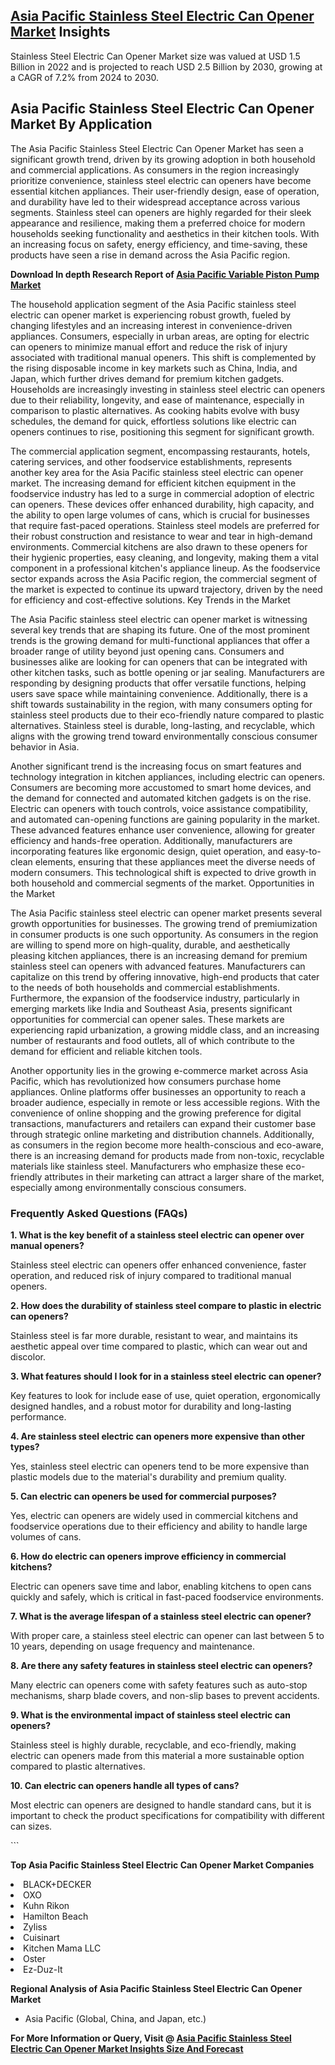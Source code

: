 <h2><a href="https://www.verifiedmarketreports.com/download-sample/?rid=278822&amp;utm_source=Github-Feb&amp;utm_medium=225" target="_blank">Asia Pacific Stainless Steel Electric Can Opener Market</a> Insights</h2><p>Stainless Steel Electric Can Opener Market size was valued at USD 1.5 Billion in 2022 and is projected to reach USD 2.5 Billion by 2030, growing at a CAGR of 7.2% from 2024 to 2030.</p><p><h2>Asia Pacific Stainless Steel Electric Can Opener Market By Application</h2> <p>The Asia Pacific Stainless Steel Electric Can Opener Market has seen a significant growth trend, driven by its growing adoption in both household and commercial applications. As consumers in the region increasingly prioritize convenience, stainless steel electric can openers have become essential kitchen appliances. Their user-friendly design, ease of operation, and durability have led to their widespread acceptance across various segments. Stainless steel can openers are highly regarded for their sleek appearance and resilience, making them a preferred choice for modern households seeking functionality and aesthetics in their kitchen tools. With an increasing focus on safety, energy efficiency, and time-saving, these products have seen a rise in demand across the Asia Pacific region. <p><strong>Download In depth Research Report of <a href="https://www.verifiedmarketreports.com/download-sample/?rid=236118&amp;utm_source=Pulse-Dec&amp;utm_medium=225" target="_blank">Asia Pacific Variable Piston Pump Market</a></strong></p> The household application segment of the Asia Pacific stainless steel electric can opener market is experiencing robust growth, fueled by changing lifestyles and an increasing interest in convenience-driven appliances. Consumers, especially in urban areas, are opting for electric can openers to minimize manual effort and reduce the risk of injury associated with traditional manual openers. This shift is complemented by the rising disposable income in key markets such as China, India, and Japan, which further drives demand for premium kitchen gadgets. Households are increasingly investing in stainless steel electric can openers due to their reliability, longevity, and ease of maintenance, especially in comparison to plastic alternatives. As cooking habits evolve with busy schedules, the demand for quick, effortless solutions like electric can openers continues to rise, positioning this segment for significant growth. <p>The commercial application segment, encompassing restaurants, hotels, catering services, and other foodservice establishments, represents another key area for the Asia Pacific stainless steel electric can opener market. The increasing demand for efficient kitchen equipment in the foodservice industry has led to a surge in commercial adoption of electric can openers. These devices offer enhanced durability, high capacity, and the ability to open large volumes of cans, which is crucial for businesses that require fast-paced operations. Stainless steel models are preferred for their robust construction and resistance to wear and tear in high-demand environments. Commercial kitchens are also drawn to these openers for their hygienic properties, easy cleaning, and longevity, making them a vital component in a professional kitchen's appliance lineup. As the foodservice sector expands across the Asia Pacific region, the commercial segment of the market is expected to continue its upward trajectory, driven by the need for efficiency and cost-effective solutions. Key Trends in the Market <p>The Asia Pacific stainless steel electric can opener market is witnessing several key trends that are shaping its future. One of the most prominent trends is the growing demand for multi-functional appliances that offer a broader range of utility beyond just opening cans. Consumers and businesses alike are looking for can openers that can be integrated with other kitchen tasks, such as bottle opening or jar sealing. Manufacturers are responding by designing products that offer versatile functions, helping users save space while maintaining convenience. Additionally, there is a shift towards sustainability in the region, with many consumers opting for stainless steel products due to their eco-friendly nature compared to plastic alternatives. Stainless steel is durable, long-lasting, and recyclable, which aligns with the growing trend toward environmentally conscious consumer behavior in Asia. <p>Another significant trend is the increasing focus on smart features and technology integration in kitchen appliances, including electric can openers. Consumers are becoming more accustomed to smart home devices, and the demand for connected and automated kitchen gadgets is on the rise. Electric can openers with touch controls, voice assistance compatibility, and automated can-opening functions are gaining popularity in the market. These advanced features enhance user convenience, allowing for greater efficiency and hands-free operation. Additionally, manufacturers are incorporating features like ergonomic design, quiet operation, and easy-to-clean elements, ensuring that these appliances meet the diverse needs of modern consumers. This technological shift is expected to drive growth in both household and commercial segments of the market. Opportunities in the Market <p>The Asia Pacific stainless steel electric can opener market presents several growth opportunities for businesses. The growing trend of premiumization in consumer products is one such opportunity. As consumers in the region are willing to spend more on high-quality, durable, and aesthetically pleasing kitchen appliances, there is an increasing demand for premium stainless steel can openers with advanced features. Manufacturers can capitalize on this trend by offering innovative, high-end products that cater to the needs of both households and commercial establishments. Furthermore, the expansion of the foodservice industry, particularly in emerging markets like India and Southeast Asia, presents significant opportunities for commercial can opener sales. These markets are experiencing rapid urbanization, a growing middle class, and an increasing number of restaurants and food outlets, all of which contribute to the demand for efficient and reliable kitchen tools. <p>Another opportunity lies in the growing e-commerce market across Asia Pacific, which has revolutionized how consumers purchase home appliances. Online platforms offer businesses an opportunity to reach a broader audience, especially in remote or less accessible regions. With the convenience of online shopping and the growing preference for digital transactions, manufacturers and retailers can expand their customer base through strategic online marketing and distribution channels. Additionally, as consumers in the region become more health-conscious and eco-aware, there is an increasing demand for products made from non-toxic, recyclable materials like stainless steel. Manufacturers who emphasize these eco-friendly attributes in their marketing can attract a larger share of the market, especially among environmentally conscious consumers. <h3>Frequently Asked Questions (FAQs)</h3> <p><strong>1. What is the key benefit of a stainless steel electric can opener over manual openers?</strong></p> <p>Stainless steel electric can openers offer enhanced convenience, faster operation, and reduced risk of injury compared to traditional manual openers.</p> <p><strong>2. How does the durability of stainless steel compare to plastic in electric can openers?</strong></p> <p>Stainless steel is far more durable, resistant to wear, and maintains its aesthetic appeal over time compared to plastic, which can wear out and discolor.</p> <p><strong>3. What features should I look for in a stainless steel electric can opener?</strong></p> <p>Key features to look for include ease of use, quiet operation, ergonomically designed handles, and a robust motor for durability and long-lasting performance.</p> <p><strong>4. Are stainless steel electric can openers more expensive than other types?</strong></p> <p>Yes, stainless steel electric can openers tend to be more expensive than plastic models due to the material's durability and premium quality.</p> <p><strong>5. Can electric can openers be used for commercial purposes?</strong></p> <p>Yes, electric can openers are widely used in commercial kitchens and foodservice operations due to their efficiency and ability to handle large volumes of cans.</p> <p><strong>6. How do electric can openers improve efficiency in commercial kitchens?</strong></p> <p>Electric can openers save time and labor, enabling kitchens to open cans quickly and safely, which is critical in fast-paced foodservice environments.</p> <p><strong>7. What is the average lifespan of a stainless steel electric can opener?</strong></p> <p>With proper care, a stainless steel electric can opener can last between 5 to 10 years, depending on usage frequency and maintenance.</p> <p><strong>8. Are there any safety features in stainless steel electric can openers?</strong></p> <p>Many electric can openers come with safety features such as auto-stop mechanisms, sharp blade covers, and non-slip bases to prevent accidents.</p> <p><strong>9. What is the environmental impact of stainless steel electric can openers?</strong></p> <p>Stainless steel is highly durable, recyclable, and eco-friendly, making electric can openers made from this material a more sustainable option compared to plastic alternatives.</p> <p><strong>10. Can electric can openers handle all types of cans?</strong></p> <p>Most electric can openers are designed to handle standard cans, but it is important to check the product specifications for compatibility with different can sizes.</p> ```</p><p><strong>Top Asia Pacific Stainless Steel Electric Can Opener Market Companies</strong></p><div data-test-id=""><p><li>BLACK+DECKER</li><li> OXO</li><li> Kuhn Rikon</li><li> Hamilton Beach</li><li> Zyliss</li><li> Cuisinart</li><li> Kitchen Mama LLC</li><li> Oster</li><li> Ez-Duz-It</li></p><div><strong>Regional Analysis of&nbsp;Asia Pacific Stainless Steel Electric Can Opener Market</strong></div><ul><li dir="ltr"><p dir="ltr">Asia Pacific (Global, China, and Japan, etc.)</p></li></ul><p><strong>For More Information or Query, Visit @&nbsp;</strong><strong><a href="https://www.verifiedmarketreports.com/product/stainless-steel-electric-can-opener-market/?utm_source=Github-Feb&amp;utm_medium=225" target="_blank">Asia Pacific Stainless Steel Electric Can Opener Market Insights Size And Forecast</a></strong></p></div><h2>&nbsp;</h2><div data-test-id="">&nbsp;</div>
